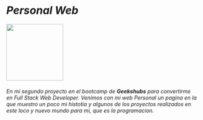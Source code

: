 # *Personal Web*  
<img src="https://carlosrquinterom.github.io/Proyecto-2-WebPersonal/img/Parque-Retiro.jpeg" width="150" >  


###### En mi segundo proyecto en el bootcamp de **Geekshubs** para convertirme en Full Stack Web Developer. Venimos con mi  web Personal  un pagina en la que muestro un poco mi histotia y algunos de los proyectos realizados en este loco y nuevo mundo para mi,  que es la programacion.

